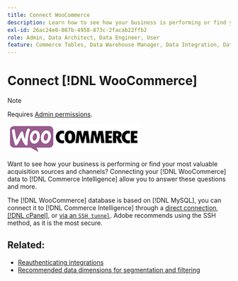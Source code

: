 ```yaml
---
title: Connect WooCommerce
description: Learn how to see how your business is performing or find your most valuable acquisition sources and channels.
exl-id: 26ac24e0-087b-4958-873c-2facab22ffb2
role: Admin, Data Architect, Data Engineer, User
feature: Commerce Tables, Data Warehouse Manager, Data Integration, Data Import/Export
---
```

# Connect [!DNL WooCommerce]

>[!NOTE]
>
>Requires [Admin permissions](../../../administrator/user-management/user-management.md).

![](../../../assets/WooCommerce-Logo.jpg)

Want to see how your business is performing or find your most valuable acquisition sources and channels? Connecting your [!DNL WooCommerce] data to [!DNL Commerce Intelligence] allow you to answer these questions and more.

The [!DNL WooCommerce] database is based on [!DNL MySQL], you can connect it to [!DNL Commerce Intelligence] through a [direct connection](../integrations/mysql-via-a-direct-connection.md), [[!DNL cPanel]](../integrations/mysql-via-cpanel.md), or [via an `SSH tunnel`](../integrations/mysql-via-ssh-tunnel.md). Adobe recommends using the SSH method, as it is the most secure.

## Related:

* [Reauthenticating integrations](https://experienceleague.adobe.com/docs/commerce-knowledge-base/kb/how-to/mbi-reauthenticating-integrations.html)
* [Recommended data dimensions for segmentation and filtering](../../../best-practices/segment-filter.md)
